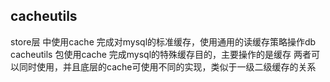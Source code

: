 ## cacheutils
store层 中使用cache 完成对mysql的标准缓存，使用通用的读缓存策略操作db
cacheutils 包使用cache 完成mysql的特殊缓存目的，主要操作的是缓存
两者可以同时使用，并且底层的cache可使用不同的实现，类似于一级二级缓存的关系